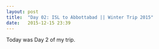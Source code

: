 ```yaml
---
layout: post
title:  "Day 02: ISL to Abbottabad || Winter Trip 2015"
date:   2015-12-15 23:39
---
```


Today was Day 2 of my trip.
